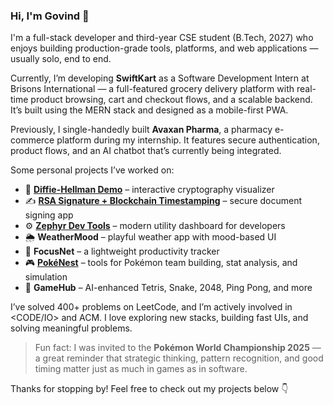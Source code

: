 ### Hi, I'm Govind 👋

I'm a full-stack developer and third-year CSE student (B.Tech, 2027) who enjoys building production-grade tools, platforms, and web applications — usually solo, end to end.

Currently, I’m developing **SwiftKart** as a Software Development Intern at Brisons International — a full-featured grocery delivery platform with real-time product browsing, cart and checkout flows, and a scalable backend. It’s built using the MERN stack and designed as a mobile-first PWA.

Previously, I single-handedly built **Avaxan Pharma**, a pharmacy e-commerce platform during my internship. It features secure authentication, product flows, and an AI chatbot that’s currently being integrated.

Some personal projects I’ve worked on:
- 🔐 [**Diffie-Hellman Demo**](https://l1nq.com/Y7FZ0) – interactive cryptography visualizer  
- ✍️ [**RSA Signature + Blockchain Timestamping**](https://l1nq.com/TTapp) – secure document signing app  
- ⚙️ [**Zephyr Dev Tools**](https://encr.pw/IIyPo) – modern utility dashboard for developers  
- 🌦️ **WeatherMood** – playful weather app with mood-based UI  
- 🧠 **FocusNet** – a lightweight productivity tracker  
- 🎮 [**PokéNest**](https://l1nq.com/0GrPp) – tools for Pokémon team building, stat analysis, and simulation  
- 🎲 **GameHub** – AI-enhanced Tetris, Snake, 2048, Ping Pong, and more

I’ve solved 400+ problems on LeetCode, and I’m actively involved in <CODE/IO> and ACM. I love exploring new stacks, building fast UIs, and solving meaningful problems.

> Fun fact: I was invited to the **Pokémon World Championship 2025** — a great reminder that strategic thinking, pattern recognition, and good timing matter just as much in games as in software.

Thanks for stopping by! Feel free to check out my projects below 👇
